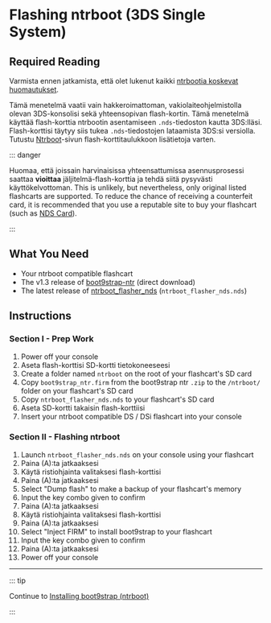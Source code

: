 # Flashing ntrboot (3DS Single System)

## Required Reading

Varmista ennen jatkamista, että olet lukenut kaikki [ntrbootia koskevat huomautukset](ntrboot).

Tämä menetelmä vaatii vain hakkeroimattoman, vakiolaiteohjelmistolla olevan 3DS-konsolisi sekä yhteensopivan flash-kortin. Tämä menetelmä käyttää flash-korttia ntrbootin asentamiseen `.nds`-tiedoston kautta 3DS:lläsi. Flash-korttisi täytyy siis tukea `.nds`-tiedostojen lataamista 3DS:si versiolla. Tutustu [Ntrboot](ntrboot)-sivun flash-korttitaulukkoon lisätietoja varten.

::: danger

Huomaa, että joissain harvinaisissa yhteensattumissa asennusprosessi saattaa **vioittaa** jäljitelmä-flash-korttia ja tehdä siitä pysyvästi käyttökelvottoman. This is unlikely, but nevertheless, only original listed flashcarts are supported. To reduce the chance of receiving a counterfeit card, it is recommended that you use a reputable site to buy your flashcart (such as [NDS Card](https://www.nds-card.com/)).

:::

## What You Need

- Your ntrboot compatible flashcart
- The v1.3 release of [boot9strap-ntr](https://github.com/SciresM/boot9strap/releases/download/1.3/boot9strap-1.3-ntr.zip) (direct download)
- The latest release of [ntrboot_flasher_nds](https://github.com/jason0597/ntrboot_flasher_nds/releases/latest) (`ntrboot_flasher_nds.nds`)

## Instructions

### Section I - Prep Work

1. Power off your console
2. Aseta flash-korttisi SD-kortti tietokoneeseesi
3. Create a folder named `ntrboot` on the root of your flashcart's SD card
4. Copy `boot9strap_ntr.firm` from the boot9strap ntr `.zip` to the `/ntrboot/` folder on your flashcart's SD card
5. Copy `ntrboot_flasher_nds.nds` to your flashcart's SD card
6. Aseta SD-kortti takaisin flash-korttiisi
7. Insert your ntrboot compatible DS / DSi flashcart into your console

### Section II - Flashing ntrboot

1. Launch `ntrboot_flasher_nds.nds` on your console using your flashcart
2. Paina (A):ta jatkaaksesi
3. Käytä ristiohjainta valitaksesi flash-korttisi
4. Paina (A):ta jatkaaksesi
5. Select "Dump flash" to make a backup of your flashcart's memory
6. Input the key combo given to confirm
7. Paina (A):ta jatkaaksesi
8. Käytä ristiohjainta valitaksesi flash-korttisi
9. Paina (A):ta jatkaaksesi
10. Select "Inject FIRM" to install boot9strap to your flashcart
11. Input the key combo given to confirm
12. Paina (A):ta jatkaaksesi
13. Power off your console

___

::: tip

Continue to [Installing boot9strap (ntrboot)](installing-boot9strap-\(ntrboot\))

:::

